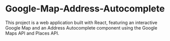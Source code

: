 # Google-Map-Address-Autocomplete
This project is a web application built with React, featuring an interactive Google Map and an Address Autocomplete component using the Google Maps API and Places API.
